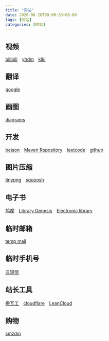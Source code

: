 ```yaml
---
title: "网站"
date: 2020-06-28T09:00:33+08:00
tags: [网站]
categories: [网站]
---
```


## 视频
[bilibili](https://bilibili.com)&emsp;[yhdm](http://yhdm.tv)&emsp;[klkl](https://klkl.tv)

## 翻译
[google](https://translate.google.cn)

## 画图
[diagrams](https://app.diagrams.net)

## 开发
[bejson](https://bejson.com)&emsp;[Maven Repository](https://mvnrepository.com)&emsp;[leetcode](https://leetcode.com)&emsp;[github](https://github.com)

## 图片压缩
[tinypng](https://tinypng.com)&emsp;[squoosh](https://squoosh.app)

## 电子书
[鸠摩](https://jiumodiary.com)&emsp;[Library Genesis](http://gen.lib.rus.ec)&emsp;[Electronic library](https://b-ok.org)

## 临时邮箱
[temp mail](https://temp-mail.org/zh)

## 临时手机号
[云短信](https://materialtools.com)

## 站长工具
[搬瓦工](https://kiwivm.64clouds.com)&emsp;[cloudflare](https://dash.cloudflare.com)&emsp;[LeanCloud](https://leancloud.cn/dashboard/applist.html#/apps)

## 购物
[smzdm](https://smzdm.com)